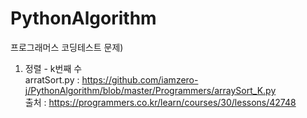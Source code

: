# PythonAlgorithm

프로그래머스 코딩테스트 문제)
1. 정렬 - k번째 수 <br/>
arratSort.py : https://github.com/iamzero-j/PythonAlgorithm/blob/master/Programmers/arraySort_K.py <br/>
출처 : https://programmers.co.kr/learn/courses/30/lessons/42748
